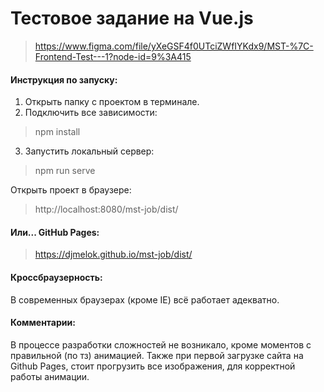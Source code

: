 # Тестовое задание на Vue.js

>https://www.figma.com/file/yXeGSF4f0UTciZWfIYKdx9/MST-%7C-Frontend-Test---1?node-id=9%3A415

#### Инструкция по запуску:

1. Открыть папку с проектом в терминале.
2. Подключить все зависимости:
> npm install

3. Запустить локальный сервер:
> npm run serve

Открыть проект в браузере:
> http://localhost:8080/mst-job/dist/ 

#### Или... GitHub Pages:

> https://djmelok.github.io/mst-job/dist/

#### Кроссбраузерность:
В современных браузерах (кроме IE) всё работает адекватно.

#### Комментарии:
В процессе разработки сложностей не возникало, кроме моментов с правильной (по тз) анимацией.
Также при первой загрузке сайта на Github Pages, стоит прогрузить все изображения, для корректной работы анимации. 
